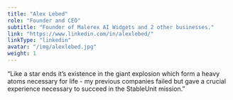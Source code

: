 ```yaml
---
title: "Alex Lebed"
role: "Founder and CEO"
subtitle: "Founder of Malerex AI Widgets and 2 other businesses."
link: "https://www.linkedin.com/in/alexlebed/"
linkType: "linkedin"
avatar: "/img/alexlebed.jpg"
weight: 1
---
```


“Like a star ends it’s existence in the giant explosion which form a heavy atoms necessary for life - 
my previous companies failed but gave a crucial experience necessary to succeed in the StableUnit mission.”
